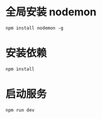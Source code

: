 # 全局安装 nodemon
```
npm install nodemon -g
```

# 安装依赖
```
npm install
```

# 启动服务
```
npm run dev
```
